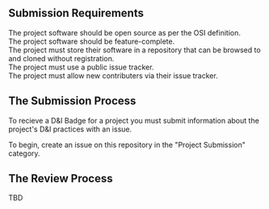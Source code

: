 ## Submission Requirements
  The project software should be open source as per the OSI definition. <br/>
  The project software should be feature-complete. <br/>
  The project must store their software in a repository that can be browsed to and cloned without registration. <br/>
  The project must use a public issue tracker. <br/>
  The project must allow new contributers via their issue tracker. <br/>

## The Submission Process
  To recieve a D&I Badge for a project you must submit information about the project's D&I practices with an issue.
   
  To begin, create an issue on this repository in the "Project Submission" category.
  
## The Review Process
  TBD 

